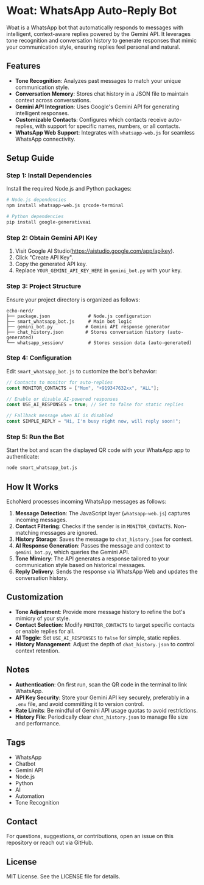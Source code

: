 # Woat: WhatsApp Auto-Reply Bot

Woat is a WhatsApp bot that automatically responds to messages with intelligent, context-aware replies powered by the Gemini API. It leverages tone recognition and conversation history to generate responses that mimic your communication style, ensuring replies feel personal and natural.

## Features

- **Tone Recognition**: Analyzes past messages to match your unique communication style.
- **Conversation Memory**: Stores chat history in a JSON file to maintain context across conversations.
- **Gemini API Integration**: Uses Google's Gemini API for generating intelligent responses.
- **Customizable Contacts**: Configures which contacts receive auto-replies, with support for specific names, numbers, or all contacts.
- **WhatsApp Web Support**: Integrates with `whatsapp-web.js` for seamless WhatsApp connectivity.

## Setup Guide

### Step 1: Install Dependencies

Install the required Node.js and Python packages:

```bash
# Node.js dependencies
npm install whatsapp-web.js qrcode-terminal

# Python dependencies
pip install google-generativeai
```

### Step 2: Obtain Gemini API Key

1. Visit Google AI Studio(https://aistudio.google.com/app/apikey).
2. Click "Create API Key".
3. Copy the generated API key.
4. Replace `YOUR_GEMINI_API_KEY_HERE` in `gemini_bot.py` with your key.

### Step 3: Project Structure

Ensure your project directory is organized as follows:

```
echo-nerd/
├── package.json              # Node.js configuration
├── smart_whatsapp_bot.js     # Main bot logic
├── gemini_bot.py            # Gemini API response generator
├── chat_history.json        # Stores conversation history (auto-generated)
└── whatsapp_session/         # Stores session data (auto-generated)
```

### Step 4: Configuration

Edit `smart_whatsapp_bot.js` to customize the bot's behavior:

```javascript
// Contacts to monitor for auto-replies
const MONITOR_CONTACTS = ["Mom", "+919347632xx", "ALL"];

// Enable or disable AI-powered responses
const USE_AI_RESPONSES = true; // Set to false for static replies

// Fallback message when AI is disabled
const SIMPLE_REPLY = "Hi, I'm busy right now, will reply soon!";
```

### Step 5: Run the Bot

Start the bot and scan the displayed QR code with your WhatsApp app to authenticate:

```bash
node smart_whatsapp_bot.js
```

## How It Works

EchoNerd processes incoming WhatsApp messages as follows:

1. **Message Detection**: The JavaScript layer (`whatsapp-web.js`) captures incoming messages.
2. **Contact Filtering**: Checks if the sender is in `MONITOR_CONTACTS`. Non-matching messages are ignored.
3. **History Storage**: Saves the message to `chat_history.json` for context.
4. **AI Response Generation**: Passes the message and context to `gemini_bot.py`, which queries the Gemini API.
5. **Tone Mimicry**: The API generates a response tailored to your communication style based on historical messages.
6. **Reply Delivery**: Sends the response via WhatsApp Web and updates the conversation history.

## Customization

- **Tone Adjustment**: Provide more message history to refine the bot's mimicry of your style.
- **Contact Selection**: Modify `MONITOR_CONTACTS` to target specific contacts or enable replies for all.
- **AI Toggle**: Set `USE_AI_RESPONSES` to `false` for simple, static replies.
- **History Management**: Adjust the depth of `chat_history.json` to control context retention.

## Notes

- **Authentication**: On first run, scan the QR code in the terminal to link WhatsApp.
- **API Key Security**: Store your Gemini API key securely, preferably in a `.env` file, and avoid committing it to version control.
- **Rate Limits**: Be mindful of Gemini API usage quotas to avoid restrictions.
- **History File**: Periodically clear `chat_history.json` to manage file size and performance.

## Tags

- WhatsApp
- Chatbot
- Gemini API
- Node.js
- Python
- AI
- Automation
- Tone Recognition

## Contact

For questions, suggestions, or contributions, open an issue on this repository or reach out via GitHub.

## License

MIT License. See the LICENSE file for details.
